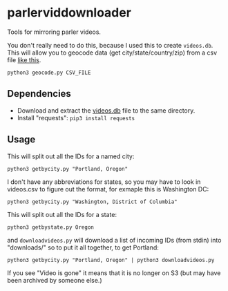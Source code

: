 # parlerviddownloader

Tools for mirroring parler videos.


You don't really need to do this, because I used this to create `videos.db`. This will allow you to geocode data (get city/state/country/zip) from a csv file [like this](https://gofile.io/d/7Wg83o).


```
python3 geocode.py CSV_FILE
```

## Dependencies

- Download and extract the [videos.db](https://github.com/notnullgames/parlerviddownloader/releases/download/0.0.0/videos.zip) file to the same directory.
- Install "requests": `pip3 install requests`


## Usage


This will split out all the IDs for a named city:


```
python3 getbycity.py "Portland, Oregon"
```

I don't have any abbreviations for states, so you may have to look in videos.csv to figure out the format, for exmaple this is Washington DC:

```
python3 getbycity.py "Washington, District of Columbia"
```


This will split out all the IDs for a state:


```
python3 getbystate.py Oregon
```

and `downloadvideos.py` will download a list of incoming IDs (from stdin) into "downloads/" so to put it all together, to get Portland:

```
python3 getbycity.py "Portland, Oregon" | python3 downloadvideos.py
```

If you see "Video is gone" it means that it is no longer on S3 (but may have been archived by someone else.)